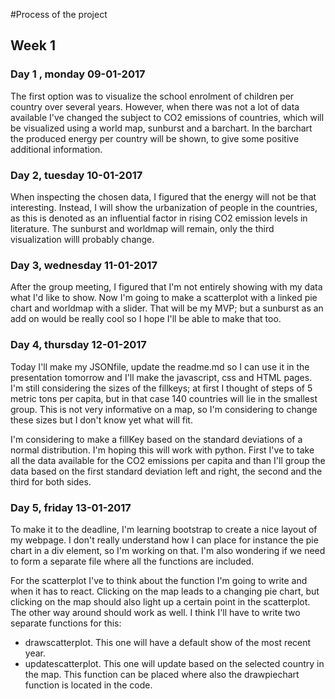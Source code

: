 #Process of the project
## Week 1
### Day 1 , monday 09-01-2017
The first option was to visualize the school enrolment of children per country over several years. However, when there was not a lot of data available I've changed the subject to CO2 emissions of countries, which will be visualized using a world map, sunburst and a barchart. In the barchart the produced energy per country will be shown, to give some positive additional information. 

### Day 2, tuesday 10-01-2017
When inspecting the chosen data, I figured that the energy will not be that interesting. Instead, I will show the urbanization of people in the countries, as this is denoted as an influential factor in rising CO2 emission levels in literature.  The sunburst and worldmap will remain, only the third visualization willl probably change. 

### Day 3, wednesday 11-01-2017
After the group meeting, I figured that I'm not entirely showing with my data what I'd like to show. Now I'm going to make a scatterplot with a linked pie chart and worldmap with a slider. That will be my MVP; but a sunburst as an add on would be really cool so I hope I'll be able to make that too. 

### Day 4, thursday 12-01-2017
Today I'll make my JSONfile, update the readme.md so I can use it in the presentation tomorrow and I'll make the javascript, css and HTML pages.
I'm still considering the sizes of the fillkeys; at first I thought of steps of 5 metric tons per capita, but in that case 140 countries will lie in the smallest group. This is not very informative on a map, so I'm considering to change these sizes but I don't know yet what will fit. 

I'm considering to make a fillKey based on the standard deviations of a normal distribution. I'm hoping this will work with python. First I've to take all the data available for the CO2 emissions per capita and than I'll group the data based on the first standard deviation left and right, the second and the third for both sides. 

### Day 5, friday 13-01-2017
To make it to the deadline, I'm learning bootstrap to create a nice layout of my webpage. I don't really understand how I can place for instance the pie chart in a div element, so I'm working on that. I'm also wondering if we need to form a separate file where all the functions are included.

For the scatterplot I've to think about the function I'm going to write and when it has to react. Clicking on the map leads to a changing pie chart, but clicking on the map should also light up a certain point in the scatterplot. The other way around should work as well. I think I'll have to write two separate functions for this:
* drawscatterplot. This one will have a default show of the most recent year. 
* updatescatterplot. This one will update based on the selected country in the map. This function can be placed where also the drawpiechart function is located in the code. 